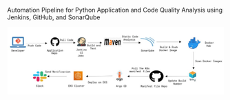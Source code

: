 Automation Pipeline for Python Application and Code Quality Analysis using Jenkins, GitHub, and SonarQube

![Automation cicd pipeline](https://github.com/Vaitheeswari05/AWS/blob/master/DevOpd%20CICD%20Pipeline/Jenkins%20CICD%20Pipeline.jpg)
